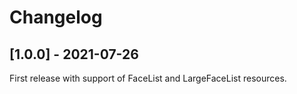 # Changelog

## [1.0.0] - 2021-07-26

First release with support of FaceList and LargeFaceList resources.

